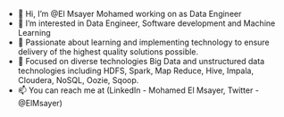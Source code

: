 - 👋 Hi, I’m @El Msayer Mohamed working on as Data Engineer
- 👀 I’m interested in Data Engineer, Software development and Machine Learning
- 🌱 Passionate about learning and implementing technology to ensure delivery of the highest quality solutions possible.
- 👯 Focused on diverse technologies Big Data and unstructured data technologies including HDFS, Spark, Map Reduce, Hive, Impala, Cloudera, NoSQL, Oozie, Sqoop. 
- 📫 You can reach me at (LinkedIn - Mohamed El Msayer, Twitter - @ElMsayer)
